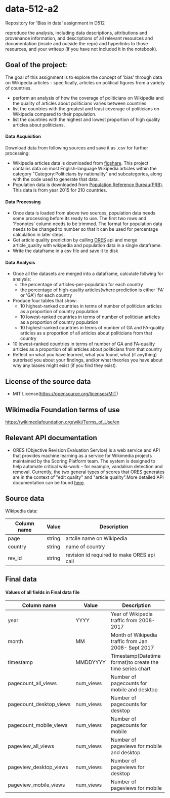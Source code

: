 # data-512-a2
Repository for 'Bias in data' assignment in D512

reproduce the analysis, including data descriptions, attributions and provenance information, and descriptions of all relevant resources and documentation (inside and outside the repo) and hyperlinks to those resources, and your writeup (if you have not included it in the notebook).

## Goal of the project:
The goal of this assignment is to explore the concept of 'bias' through data on Wikipedia articles - specifically, articles on political figures from a variety of countries.
* perform an analysis of how the coverage of politicians on Wikipedia and the quality of articles about politicians varies between countries
* list the countries with the greatest and least coverage of politicians on Wikipedia compared to their population.
* list the countries with the highest and lowest proportion of high quality articles about politicians.

#### Data Acquisition
Download data from following sources and save it as .csv for further processing:
* Wikipedia articles data is downloaded from [figshare](https://figshare.com/articles/Untitled_Item/5513449). This project contains data on most English-language Wikipedia articles within the category "Category:Politicians by nationality" and subcategories, along with the code used to generate that data. 
* Population data is downloaded from [Population Reference Bureau(PRB)](http://www.prb.org/DataFinder/Topic/Rankings.aspx?ind=14). This data is from year 2015 for 210 countries. 
#### Data Processing
* Once data is loaded from above two sources, population data needs some processing before its ready to use. The first two rows and 'Foonotes' column needs to be trimmed. The format for population data needs to be changed to number so that it can be used for percentage calculation in later steps.
* Get article quality prediction by calling [ORES](https://www.mediawiki.org/wiki/ORES) api and merge article_quality with wikipedia and population data in a single dataframe.
* Write the dataframe in a csv file and save it to disk
#### Data Analysis
* Once all the datasets are merged into a dataframe, calculate follwing for analysis:
  * the percentage of articles-per-population for each country
  * the percentage of high-quality articles(where prediction is either 'FA' or 'GA') for each country
*  Produce four tables that show:
   * 10 highest-ranked countries in terms of number of politician articles as a proportion of country population
   * 10 lowest-ranked countries in terms of number of politician articles as a proportion of country population
   * 10 highest-ranked countries in terms of number of GA and FA-quality articles as a proportion of all articles about politicians from that country
  * 10 lowest-ranked countries in terms of number of GA and FA-quality articles as a proportion of all articles about politicians from that country
* Reflect on what you have learned, what you found, what (if anything) surprised you about your findings, and/or what theories you have about why any biases might exist (if you find they exist).
## License of the source data
* MIT License(https://opensource.org/licenses/MIT)
## Wikimedia Foundation terms of use
https://wikimediafoundation.org/wiki/Terms_of_Use/en
## Relevant API documentation
* ORES (Objective Revision Evaluation Service) is a web service and API that provides machine learning as a service for Wikimedia projects maintained by the Scoring Platform team. The system is designed to help automate critical wiki-work – for example, vandalism detection and removal. Currently, the two general types of scores that ORES generates are in the context of "edit quality" and "article quality".More detailed API documentation can be found [here](https://www.mediawiki.org/wiki/ORES). 
## Source data
Wikipedia data:

Column name | Value | Description
--- | --- | ---
page | string | artcile name on Wikipedia
country | string | name of country
rev_id | string | revision id required to make ORES api call

## Final data
#### Values of all fields in Final data file

Column name | Value | Description
--- | --- | ---
year | YYYY | Year of Wikipedia traffic from 2008-2017
month | MM | Month of Wikipedia traffic from Jan 2008- Sept 2017
timestamp | MMDDYYYY | Timestamp(Datetime format)to create the time series chart
pagecount_all_views | num_views | Number of pagecounts for mobile and desktop
pagecount_desktop_views | num_views | Number of pagecounts for desktop
pagecount_mobile_views | num_views | Number of pagecounts for mobile
pageview_all_views | num_views | Number of pageviews for mobile and desktop
pageview_desktop_views | num_views | Number of pageviews for desktop
pageview_mobile_views | num_views | Number of pageviews for mobile
